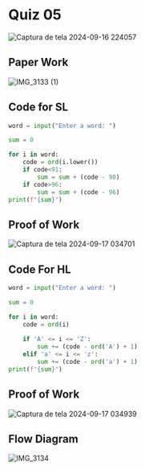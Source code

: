 # Quiz 05

![Captura de tela 2024-09-16 224057](https://github.com/user-attachments/assets/d4752ed4-4c80-4260-af12-0347f6997948)


## Paper Work

![IMG_3133 (1)](https://github.com/user-attachments/assets/80588ad7-8bd8-4c47-9532-1a88627db39c)


## Code for SL

```py
word = input("Enter a word: ")

sum = 0

for i in word:
    code = ord(i.lower())
    if code<91:
        sum = sum + (code - 90)
    if code>96:
        sum = sum + (code - 96)
print(f"{sum}")
```

## Proof of Work

![Captura de tela 2024-09-17 034701](https://github.com/user-attachments/assets/33314ace-b5f8-41db-844b-ed0813088160)


## Code For HL

```py
word = input("Enter a word: ")

sum = 0

for i in word:
    code = ord(i)
    
    if 'A' <= i <= 'Z':  
        sum += (code - ord('A') + 1) 
    elif 'a' <= i <= 'z':  
        sum += (code - ord('a') + 1)  
print(f"{sum}")

```

## Proof of Work

![Captura de tela 2024-09-17 034939](https://github.com/user-attachments/assets/745a794a-af3d-4be4-8254-83c1ff942a1d)


## Flow Diagram

![IMG_3134](https://github.com/user-attachments/assets/aa267e8a-5694-4d22-8411-eb5a07d94e50)

